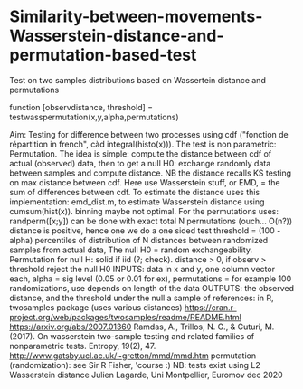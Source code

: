 # Similarity-between-movements-Wasserstein-distance-and-permutation-based-test
Test on two samples distributions based on Wassertein distance and permutations

function [observdistance, threshold] = testwasspermutation(x,y,alpha,permutations)

Aim: Testing for difference between two processes using cdf ("fonction de
répartition in french", càd integral(histo(x))).
The test is non parametric: Permutation.
The idea is simple: compute the distance between cdf of actual (observed) data,
then to get a null H0: exchange randomly data between samples and compute distance.
NB the distance recalls KS testing on max distance between cdf. Here use
Wasserstein stuff, or EMD, = the sum of differences between cdf.
To estimate the distance uses this implementation: emd_dist.m,
to estimate Wasserstein distance using cumsum(hist(x)). binning maybe not
optimal.
For the permutations uses: randperm([x;y])
can be done with exact total N permutations (ouch... O(n?))
distance is positive, hence one we do a one sided test
threshold = (100 - alpha) percentiles of
distribution of N distances between randomized samples from actual data,
The null H0 = random exchangeability.
Permutation for null H: solid if iid (?; check).
distance > 0, if observ > threshold reject the null H0
INPUTS: data in x and y, one column vector each, alpha = sig level (0.05 or 0.01 for ex),
permutations = for example 100 randomizations, use depends on length of the data
OUTPUTS: the observed distance, and the threshold under the null
a sample of references:
in R, twosamples package (uses various distances)
https://cran.r-project.org/web/packages/twosamples/readme/README.html
https://arxiv.org/abs/2007.01360
Ramdas, A., Trillos, N. G., & Cuturi, M. (2017). On wasserstein two-sample testing and
related families of nonparametric tests. Entropy, 19(2), 47.
http://www.gatsby.ucl.ac.uk/~gretton/mmd/mmd.htm
permutation (randomization): see Sir R Fisher, 'course :)
NB: tests exist using L2 Wasserstein distance
Julien Lagarde, Uni Montpellier, Euromov dec 2020
